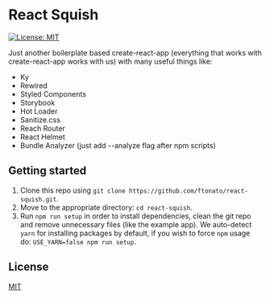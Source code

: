 # React Squish

[![License: MIT](https://img.shields.io/github/license/ftonato/react-squish.svg)](LICENSE)

Just another boilerplate based create-react-app (everything that works with create-react-app works with us) with many useful things like:

- Ky
- Rewired
- Styled Components
- Storybook
- Hot Loader
- Sanitize.css
- Reach Router
- React Helmet
- Bundle Analyzer (just add --analyze flag after npm scripts)

## Getting started

1. Clone this repo using `git clone https://github.com/ftonato/react-squish.git`.
2. Move to the appropriate directory: `cd react-squish`.
3. Run `npm run setup` in order to install dependencies, clean the git repo and remove unnecessary files (like the example app). We auto-detect `yarn` for installing packages by default, if you wish to force `npm` usage do: `USE_YARN=false npm run setup`.

## License

[MIT](LICENSE)
